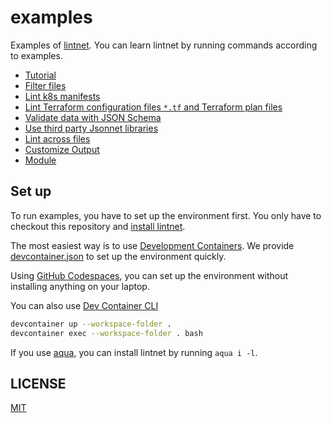 # examples

Examples of [lintnet](https://lintnet.github.io/).
You can learn lintnet by running commands according to examples.

- [Tutorial](tutorial)
- [Filter files](filter-files)
- [Lint k8s manifests](k8s)
- [Lint Terraform configuration files `*.tf` and Terraform plan files](terraform)
- [Validate data with JSON Schema](json-schema-validation)
- [Use third party Jsonnet libraries](jsonnet-library/xtd)
- [Lint across files](lint-across-files)
- [Customize Output](customize-output)
- [Module](use-module-2)

## Set up

To run examples, you have to set up the environment first.
You only have to checkout this repository and [install lintnet](https://lintnet.github.io/docs/install/).

The most easiest way is to use [Development Containers](https://containers.dev/).
We provide [devcontainer.json](https://github.com/lintnet/examples/blob/main/.devcontainer/devcontainer.json) to set up the environment quickly.

Using [GitHub Codespaces](https://docs.github.com/en/codespaces/overview), you can set up the environment without installing anything on your laptop.

You can also use [Dev Container CLI](https://github.com/devcontainers/cli)

```sh
devcontainer up --workspace-folder .
devcontainer exec --workspace-folder . bash
```

If you use [aqua](https://aquaproj.github.io/), you can install lintnet by running `aqua i -l`.

## LICENSE

[MIT](LICENSE)
